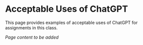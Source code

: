 # Acceptable Uses of ChatGPT

This page provides examples of acceptable uses of ChatGPT for assignments in this class.

*Page content to be added*
